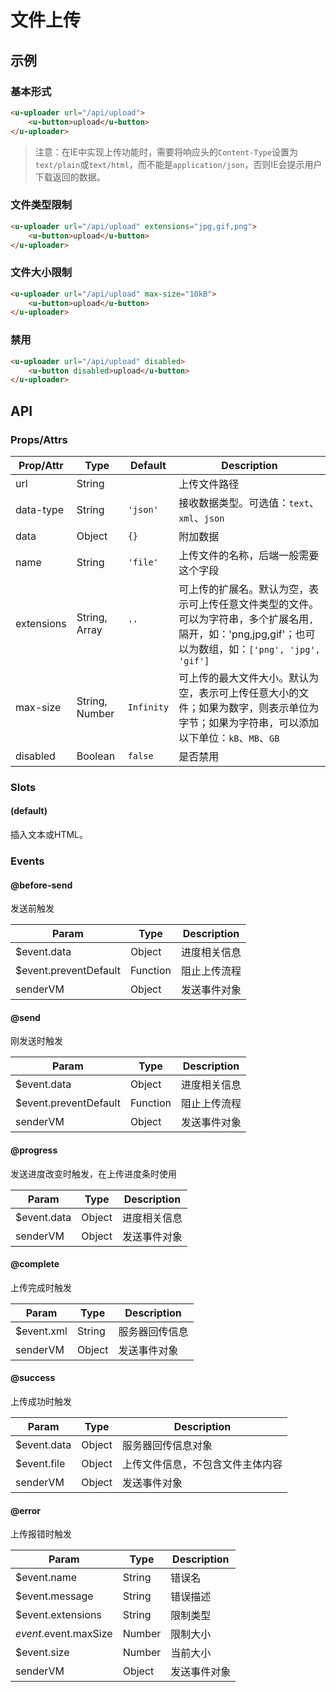 # 文件上传

## 示例
### 基本形式

``` html
<u-uploader url="/api/upload">
    <u-button>upload</u-button>
</u-uploader>
```

> 注意：在IE中实现上传功能时，需要将响应头的`Content-Type`设置为`text/plain`或`text/html`，而不能是`application/json`，否则IE会提示用户下载返回的数据。

### 文件类型限制

``` html
<u-uploader url="/api/upload" extensions="jpg,gif,png">
    <u-button>upload</u-button>
</u-uploader>
```

### 文件大小限制

``` html
<u-uploader url="/api/upload" max-size="10kB">
    <u-button>upload</u-button>
</u-uploader>
```

### 禁用

``` html
<u-uploader url="/api/upload" disabled>
    <u-button disabled>upload</u-button>
</u-uploader>
```

## API
### Props/Attrs

| Prop/Attr | Type | Default | Description |
| --------- | ---- | ------- | ----------- |
| url | String | | 上传文件路径 |
| data-type | String | `'json'` | 接收数据类型。可选值：`text`、`xml`、`json` |
| data | Object | `{}` | 附加数据 |
| name | String | `'file'` | 上传文件的名称，后端一般需要这个字段 |
| extensions | String, Array | `''` | 可上传的扩展名。默认为空，表示可上传任意文件类型的文件。可以为字符串，多个扩展名用`,`隔开，如：'png,jpg,gif'；也可以为数组，如：`['png', 'jpg', 'gif']` |
| max-size | String, Number | `Infinity` | 可上传的最大文件大小。默认为空，表示可上传任意大小的文件；如果为数字，则表示单位为字节；如果为字符串，可以添加以下单位：`kB`、`MB`、`GB` |
| disabled | Boolean | `false` | 是否禁用 |

### Slots

#### (default)

插入文本或HTML。

### Events

#### @before-send

发送前触发

| Param | Type |  Description |
| --------- | ---- | ----------- |
| $event.data | Object | 进度相关信息 |
| $event.preventDefault | Function | 阻止上传流程 |
| senderVM | Object | 发送事件对象 |

#### @send

刚发送时触发

| Param | Type |  Description |
| --------- | ---- | ----------- |
| $event.data | Object | 进度相关信息 |
| $event.preventDefault | Function | 阻止上传流程 |
| senderVM | Object | 发送事件对象 |

#### @progress

发送进度改变时触发，在上传进度条时使用

| Param | Type |  Description |
| --------- | ---- | ----------- |
| $event.data | Object | 进度相关信息 |
| senderVM | Object | 发送事件对象 |

#### @complete

上传完成时触发

| Param | Type |  Description |
| --------- | ---- | ----------- |
| $event.xml | String | 服务器回传信息 |
| senderVM | Object | 发送事件对象 |

#### @success

上传成功时触发

| Param | Type |  Description |
| --------- | ---- | ----------- |
| $event.data | Object | 服务器回传信息对象 |
| $event.file | Object | 上传文件信息，不包含文件主体内容 |
| senderVM | Object | 发送事件对象 |

#### @error

上传报错时触发

| Param | Type |  Description |
| --------- | ---- | ----------- |
| $event.name | String | 错误名 |
| $event.message | String | 错误描述 |
| $event.extensions | String | 限制类型 |
| $event.$event.maxSize | Number | 限制大小 |
| $event.size | Number | 当前大小 |
| senderVM | Object | 发送事件对象 |
